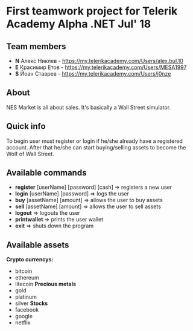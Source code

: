 # First teamwork project for Telerik Academy Alpha .NET Jul' 18

## Team members
- **N** Алекс Никлев - https://my.telerikacademy.com/Users/alex.bul.10
- **E** Красимир Етов - https://my.telerikacademy.com/Users/MESA1997
- **S** Йоан Ставрев - https://my.telerikacademy.com/Users/j0nze

## About
NES Market is all about sales. It's basically a Wall Street simulator.

## Quick info
To begin user must register or login if he/she already have a registered account.
After that he/she can start buying/selling assets to become the Wolf of Wall Street.

## Available commands

- **register** [userName] [password] [cash] => registers a new user
- **login** [userName] [password] => logs the user
- **buy** [assetName] [amount] => allows the user to buy assets
- **sell** [assetName] [amount] => allows the user to sell assets
- **logout** => logouts the user
- **printwallet** => prints the user wallet
- **exit** => shuts down the program

## Available assets
**Crypto currencys:**
- bitcoin
- ethereum
- litecoin
**Precious metals**
- gold
- platinum
- silver
**Stocks**
- facebook
- google
- netflix